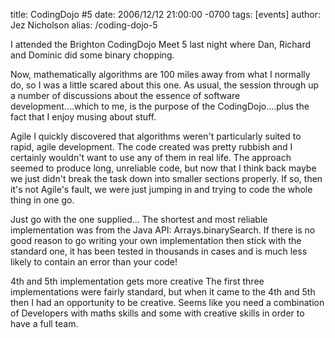title: CodingDojo #5
date: 2006/12/12 21:00:00 -0700
tags: [events]
author: Jez Nicholson
alias: /coding-dojo-5

I attended the Brighton CodingDojo Meet 5 last night where Dan, Richard and Dominic did some binary chopping.

Now, mathematically algorithms are 100 miles away from what I normally do, so I was a little scared about this one. As usual, the session through up a number of discussions about the essence of software development....which to me, is the purpose of the CodingDojo....plus the fact that I enjoy musing about stuff.

Agile
I quickly discovered that algorithms weren't particularly suited to rapid, agile development. The code created was pretty rubbish and I certainly wouldn't want to use any of them in real life. The approach seemed to produce long, unreliable code, but now that I think back maybe we just didn't break the task down into smaller sections properly. If so, then it's not Agile's fault, we were just jumping in and trying to code the whole thing in one go.

Just go with the one supplied...
The shortest and most reliable implementation was from the Java API: Arrays.binarySearch. If there is no good reason to go writing your own implementation then stick with the standard one, it has been tested in thousands in cases and is much less likely to contain an error than your code!

4th and 5th implementation gets more creative
The first three implementations were fairly standard, but when it came to the 4th and 5th then I had an opportunity to be creative. Seems like you need a combination of Developers with maths skills and some with creative skills in order to have a full team.